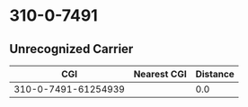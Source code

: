 # 310-0-7491
## Unrecognized Carrier


| CGI | Nearest CGI | Distance |
|-----|-------------|----------|
| 310-0-7491-61254939 |  | 0.0 |
